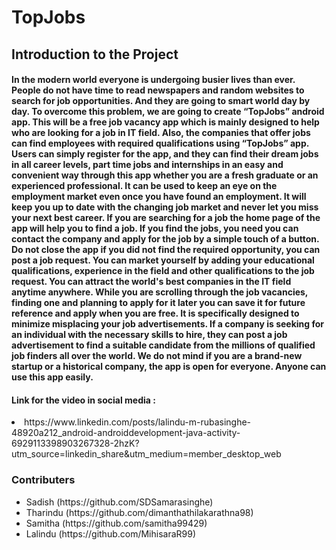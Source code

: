 <h1>TopJobs</h1>

<h2>Introduction to the Project</h2>

<h4>
In the modern world everyone is undergoing busier lives than ever. People do not have time to read newspapers and random websites to search for job opportunities. And they are going to smart world day by day. To overcome this problem, we are going to create “TopJobs” android app. This will be a free job vacancy app which is mainly designed to help who are looking for a job in IT field. Also, the companies that offer jobs can find employees with required qualifications using “TopJobs” app.
Users can simply register for the app, and they can find their dream jobs in all career levels, part time jobs and internships in an easy and convenient way through this app whether you are a fresh graduate or an experienced professional. It can be used to keep an eye on the employment market even once you have found an employment. It will keep you up to date with the changing job market and never let you miss your next best career.  If you are searching for a job the home page of the app will help you to find a job. If you find the jobs, you need you can contact the company and apply for the job by a simple touch of a button. 
Do not close the app if you did not find the required opportunity, you can post a job request. You can market yourself by adding your educational qualifications, experience in the field and other qualifications to the job request. You can attract the world's best companies in the IT field anytime anywhere. While you are scrolling through the job vacancies, finding one and planning to apply for it later you can save it for future reference and apply when you are free. It is specifically designed to minimize misplacing your job advertisements.   
If a company is seeking for an individual with the necessary skills to hire, they can post a job advertisement to find a suitable candidate from the millions of qualified job finders all over the world. We do not mind if you are a brand-new startup or a historical company, the app is open for everyone. Anyone can use this app easily.
  
  <h4>Link for the video in social media : </h4>
  <li>https://www.linkedin.com/posts/lalindu-m-rubasinghe-48920a212_android-androiddevelopment-java-activity-6929113398903267328-2hzK?utm_source=linkedin_share&utm_medium=member_desktop_web</li>

</h4>

<h3 >Contributers</h3>
<ul>
<li>Sadish (https://github.com/SDSamarasinghe)</li>
<li>Tharindu (https://github.com/dimanthathilakarathna98)</li>
<li>Samitha (https://github.com/samitha99429)</li>
<li>Lalindu (https://github.com/MihisaraR99)</li>
</ul>
